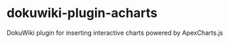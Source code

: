 # dokuwiki-plugin-acharts
DokuWiki plugin for inserting interactive charts powered by ApexCharts.js 

